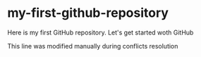 # my-first-github-repository
Here is my first GitHub repository. Let's get started woth GitHub

This line was modified manually during conflicts resolution
